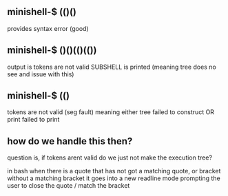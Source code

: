 

## minishell-$ (()()

provides syntax error (good)

## minishell-$ ()()(()(())

output is tokens are not valid
SUBSHELL is printed (meaning tree does no see and issue with this)

## minishell-$ (()

tokens are not valid
(seg fault) meaning either tree failed to construct OR print failed to print


## how do we handle this then?

question is, if tokens arent valid do we just not make the execution tree?

in bash when there is a quote that has not got a matching quote, or bracket without a matching bracket it goes into a new readline mode prompting the user to close the quote / match the bracket


